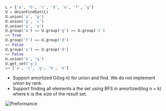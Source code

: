 ```python
L = {'a', 'b', 'c', 'd', 'e', 'f', 'g'}
U = UnionFindSet(L)
U.union('a', 'g')
U.union('g', 'c')
U.union('a', 'e')
U.group('a') == U.group('g') == U.group('c')
=> True
U.group('f') == U.group('d')
=> False
U.group('a') == U.group('d')
=> False
U.union('b', 'g')
U.get_set('g')
=> ['a', 'c', 'g', 'b', 'e']
```
- Support amortized O(log n) for union and find. We do not implement union by rank.
- Support finding all elements a the set using BFS in amortized(log n + k) where k is the size of the result set.

![Preformance]()